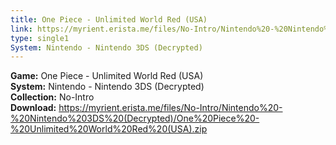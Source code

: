 ```yaml
---
title: One Piece - Unlimited World Red (USA)
link: https://myrient.erista.me/files/No-Intro/Nintendo%20-%20Nintendo%203DS%20(Decrypted)/One%20Piece%20-%20Unlimited%20World%20Red%20(USA).zip
type: single1
System: Nintendo - Nintendo 3DS (Decrypted)
---
```

<b>Game:</b> One Piece - Unlimited World Red (USA)<br>
<b>System:</b> Nintendo - Nintendo 3DS (Decrypted)<br>
<b>Collection:</b> No-Intro<br>
<b>Download:</b> https://myrient.erista.me/files/No-Intro/Nintendo%20-%20Nintendo%203DS%20(Decrypted)/One%20Piece%20-%20Unlimited%20World%20Red%20(USA).zip